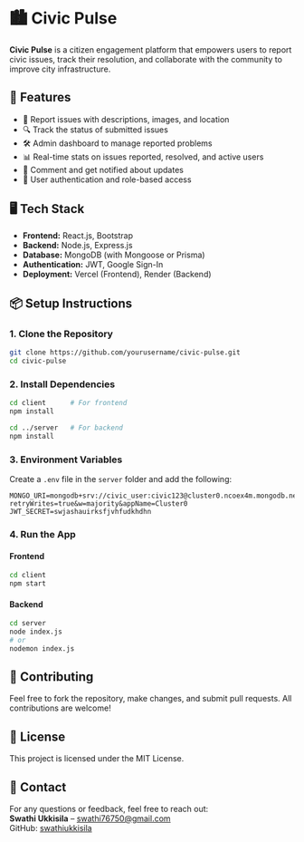 # 🏙️ Civic Pulse

**Civic Pulse** is a citizen engagement platform that empowers users to report civic issues, track their resolution, and collaborate with the community to improve city infrastructure.

## 🚀 Features

- 📝 Report issues with descriptions, images, and location  
- 🔍 Track the status of submitted issues  
- 🛠 Admin dashboard to manage reported problems  
- 📊 Real-time stats on issues reported, resolved, and active users  
- 💬 Comment and get notified about updates  
- 👥 User authentication and role-based access  

## 🖥️ Tech Stack

- **Frontend:** React.js, Bootstrap  
- **Backend:** Node.js, Express.js  
- **Database:** MongoDB (with Mongoose or Prisma)  
- **Authentication:** JWT, Google Sign-In  
- **Deployment:** Vercel (Frontend), Render (Backend)  

## 📦 Setup Instructions

### 1. Clone the Repository

```bash
git clone https://github.com/yourusername/civic-pulse.git
cd civic-pulse
```

### 2. Install Dependencies

```bash
cd client      # For frontend
npm install

cd ../server   # For backend
npm install
```

### 3. Environment Variables

Create a `.env` file in the `server` folder and add the following:

```env
MONGO_URI=mongodb+srv://civic_user:civic123@cluster0.ncoex4m.mongodb.net/civic_db?retryWrites=true&w=majority&appName=Cluster0
JWT_SECRET=swjashauirksfjvhfudkhdhn
```

### 4. Run the App

#### Frontend

```bash
cd client
npm start
```

#### Backend

```bash
cd server
node index.js
# or
nodemon index.js
```

## 🙌 Contributing

Feel free to fork the repository, make changes, and submit pull requests. All contributions are welcome!

## 📄 License

This project is licensed under the MIT License.

## 📧 Contact

For any questions or feedback, feel free to reach out:  
**Swathi Ukkisila** – swathi76750@gmail.com  
GitHub: [swathiukkisila](https://github.com/swathiukkisila)